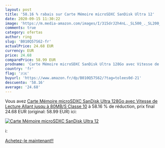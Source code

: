 ```yaml
---
layout: post
title: '58.16 % rabais sur Carte Mémoire microSDXC SanDisk Ultra 12'
date: 2020-09-15 11:30:22
image: 'https://m.media-amazon.com/images/I/315drJ2h4nL._SL500_._SL200_.jpg'
comments: true
category: ofertas
author: ring
slug: 'B010Q57S62-fr'
actualPrice: 24.68 EUR
currency: EUR
price: 24.68
comparePrice: 58.99 EUR
prodname: 'Carte Mémoire microSDXC SanDisk Ultra 128Go avec Vitesse de Lecture Allant jusqu à 80MB/S  Classe 10'
country: 'fr'
flag: '🇫🇷'
buyurl: 'https://www.amazon.fr/dp/B010Q57S62/?tag=tolees0d-21'
descuento: '58.16'
average: '24.68'
---
```


Vous avez [Carte Mémoire microSDXC SanDisk Ultra 128Go avec Vitesse de Lecture Allant jusqu à 80MB/S  Classe 10](https://www.amazon.fr/dp/B010Q57S62/?tag=tolees0d-21)  à  58.16 % de réduction, prix final  24.68 EUR (original: 58.99 EUR) ici:

[![Carte Mémoire microSDXC SanDisk Ultra 12](https://m.media-amazon.com/images/I/315drJ2h4nL._SL500_._SL200_.jpg)](https://www.amazon.fr/dp/B010Q57S62/?tag=tolees0d-21)

ℹ️:


[Achetez-le maintenant!!](https://www.amazon.fr/dp/B010Q57S62/?tag=tolees0d-21)
